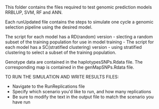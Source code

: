 This folder contains the files required to test genomic prediction models RRBLUP, SVM, RF and ANN.

Each runUpdated file contains the steps to simulate one cycle a genomic selection pipeline using the desired model.

The script for each model has a RD(random) version - slecting a random subset of the training population for use in model training - 
The script for each model has a SC(stratified clustering) version - using stratified clustering to select a subset of the training population.

Genotype data are contained in the haplotypesSNPs.Rdata file.
The corresponding map is contained in the genMapSNPs.Rdata file. 

TO RUN THE SIMULATION AND WRITE RESULTS FILES:
-  Navigate to the RunReplications file
-  Specify which scenario you'd like to run, and how many replications
-  Be sure to modify the text in the output file to match the scenario you have run
